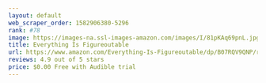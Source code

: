 ```yaml
---
layout: default 
﻿web_scraper_order: 1582906380-5296
rank: #78
image: https://images-na.ssl-images-amazon.com/images/I/81pKAq69pnL.jpg
title: Everything Is Figureoutable
url: https://www.amazon.com/Everything-Is-Figureoutable/dp/B07RQV9QNP/ref=zg_mw_audible_78?_encoding=UTF8&psc=1&refRID=8A6QF3909XK0JHQBT5YX
reviews: 4.9 out of 5 stars
price: $0.00 Free with Audible trial
---
```

